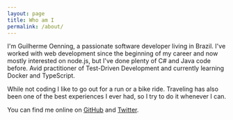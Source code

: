 ```yaml
---
layout: page
title: Who am I
permalink: /about/
---
```


I'm Guilherme Oenning, a passionate software developer living in Brazil. I've worked with web development since the beginning of my career and now mostly interested on node.js, but I've done plenty of C# and Java code before. Avid practitioner of Test-Driven Development and currently learning Docker and TypeScript.

While not coding I like to go out for a run or a bike ride. Traveling has also been one of the best experiences I ever had, so I try to do it whenever I can.

You can find me online on <a href="https://github.com/{{ site.footer-links.github }}">GitHub</a> and <a href="https://twitter.com/{{ site.footer-links.twitter }}">Twitter</a>.

<!-- For more information about my background, check my full CV here. -->
